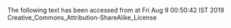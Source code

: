 The following text has been accessed from at Fri Aug 9 00:50:42 IST 2019
Creative_Commons_Attribution-ShareAlike_License
